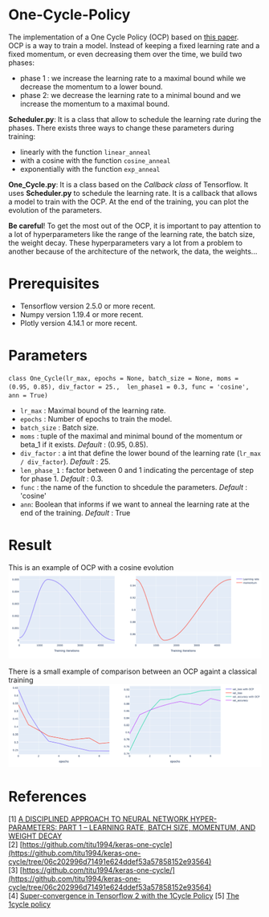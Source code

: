 # One-Cycle-Policy

The implementation of a One Cycle Policy (OCP) based on [this paper](https://arxiv.org/pdf/1803.09820.pdf).  
OCP is a way to train a model. Instead of keeping a fixed learning rate and a fixed momentum, or even decreasing them over the time, we build two phases:
- phase 1 : we increase the learning rate to a maximal bound while we decrease the momentum to a lower bound.
- phase 2: we decrease the learning rate to a minimal bound and we increase the momentum to a maximal bound.

**Scheduler.py**: It is a class that allow to schedule the learning rate during the phases. There exists three ways to change these parameters during training:
- linearly with the function `linear_anneal`
- with a cosine with the function `cosine_anneal`
- exponentially with the function `exp_anneal` 

**One_Cycle.py**: It is a class based on the *Callback class* of Tensorflow. It uses **Scheduler.py** to schedule the learning rate. It is a callback that allows a model to train with the OCP. At the end of the training, you can plot the evolution of the parameters.

**Be careful**! To get the most out of the OCP, it is important to pay attention to a lot of hyperparameters like the range of the learning rate, the batch size, the weight decay. These hyperparameters vary a lot from a problem to another because of the architecture of the network, the data, the weights...

# Prerequisites
- Tensorflow version 2.5.0 or more recent.
- Numpy version 1.19.4 or more recent.
- Plotly version 4.14.1 or more recent.

# Parameters 
`class One_Cycle(lr_max, epochs = None, batch_size = None, moms = (0.95, 0.85), div_factor = 25., 
                 len_phase1 = 0.3, func = 'cosine', ann = True)`

- `lr_max` : Maximal bound of the learning rate.
- `epochs` : Number of epochs to train the model.
- `batch_size` : Batch size. 
- `moms` : tuple of the maximal and minimal bound of the momentum or beta_1 if it exists. *Default* : (0.95, 0.85).
- `div_factor` : a int that define the lower bound of the learning rate (`lr_max / div_factor`). *Default* : 25.
- `len_phase_1` :  factor between 0 and 1 indicating the percentage of step for phase 1. *Default* : 0.3. 
- `func` : the name of the function to shcedule the parameters. *Default* : 'cosine'
- `ann`: Boolean that informs if we want to anneal the learning rate at the end of the training. *Default* : True

# Result
This is an example of OCP with a cosine evolution
![alttext](https://github.com/guipet/One-Cycle-Policy/blob/main/plots/lr%26mom.png)

There is a small example of comparison between an OCP againt a classical training
![alttext](https://github.com/guipet/One-Cycle-Policy/blob/main/plots/plot_eval.png) 

# References
[1] [A DISCIPLINED APPROACH TO NEURAL NETWORK HYPER-PARAMETERS: PART 1 – LEARNING RATE, BATCH SIZE, MOMENTUM, AND WEIGHT DECAY](https://arxiv.org/pdf/1803.09820.pdf)  
[2] [https://github.com/titu1994/keras-one-cycle](https://github.com/titu1994/keras-one-cycle/tree/06c202996d71491e624ddef53a57858152e93564)  
[3] [https://github.com/titu1994/keras-one-cycle/](https://github.com/titu1994/keras-one-cycle/tree/06c202996d71491e624ddef53a57858152e93564)  
[4] [Super-convergence in Tensorflow 2 with the 1Cycle Policy](https://www.avanwyk.com/tensorflow-2-super-convergence-with-the-1cycle-policy/)
[5] [The 1cycle policy](https://sgugger.github.io/the-1cycle-policy.html)
